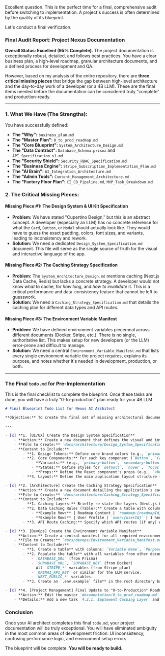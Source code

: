 Excellent question. This is the perfect time for a final, comprehensive audit before switching to implementation. A project's success is often determined by the quality of its blueprint.

Let's conduct a final verification.

### **Final Audit Report: Project Nexus Documentation**

**Overall Status: Excellent (95% Complete).** The project documentation is exceptionally robust, detailed, and follows best practices. You have a clear business plan, a high-level roadmap, granular architecture documents, and a defined process for development and QA.

However, based on my analysis of the entire repository, there are **three critical missing pieces** that bridge the gap between high-level architecture and the day-to-day work of a developer (or a 4B LLM). These are the final items needed before the documentation can be considered truly "complete" and production-ready.

---

### **1. What We Have (The Strengths):**

You have successfully defined:
*   **The "Why":** `business_plan.md`
*   **The "Master Plan":** `0_to_prod_roadmap.md`
*   **The "Core Blueprint":** `System_Architecture_Design.md`
*   **The "Data Contract":** `Database_Schema.prisma` and `API_Specification_v1.md`
*   **The "Security Shield":** `Security_RBAC_Specification.md`
*   **The "Business Engine":** `Stripe_Subscription_Implementation_Plan.md`
*   **The "AI Brain":** `AI_Integration_Architecture.md`
*   **The "Admin Tools":** `Content_Management_Architecture.md`
*   **The "Factory Floor Plan":** `CI_CD_Pipeline.md`, `MVP_Task_Breakdown.md`

### **2. The Critical Missing Pieces:**

#### **Missing Piece #1: The Design System & UI Kit Specification**
*   **Problem:** We have stated "Cupertino Design," but this is an abstract concept. A developer (especially an LLM) has no concrete reference for what the `Card`, `Button`, or `Modal` should actually look like. They would have to guess the exact padding, colors, font sizes, and variants, leading to inconsistency and rework.
*   **Solution:** We need a dedicated `Design_System_Specification.md` document. This file will serve as the single source of truth for the visual and interactive language of the app.

#### **Missing Piece #2: The Caching Strategy Specification**
*   **Problem:** The `System_Architecture_Design.md` mentions caching (Next.js Data Cache, Redis) but lacks a concrete strategy. A developer would not know *what* to cache, for *how long*, and *how to invalidate* it. This is a critical performance and data-consistency feature that cannot be left to guesswork.
*   **Solution:** We need a `Caching_Strategy_Specification.md` that details the caching plan for different data types and API routes.

#### **Missing Piece #3: The Environment Variable Manifest**
*   **Problem:** We have defined environment variables piecemeal across different documents (Docker, Stripe, etc.). There is no single, authoritative list. This makes setup for new developers (or the LLM) error-prone and difficult to manage.
*   **Solution:** We need a central `Environment_Variable_Manifest.md` that lists every single environment variable the project requires, explains its purpose, and notes whether it's needed in development, production, or both.

---

### **The Final `todo.md` for Pre-Implementation**

This is the final checklist to complete the blueprint. Once these tasks are done, you will have a truly "0-to-production" plan ready for your 4B LLM.

```markdown
# Final Blueprint Todo List for Nexus AI Architect

**Objective:** To create the final set of missing architectural documents, making the project plan 100% complete and ready for LLM-driven implementation.

---

- [x] **1. [UI/UX] Create the Design System Specification**
    - **Action:** Create a new document that defines the visual and interactive components of the application.
    - **File to Create:** `docs/architecture/Design_System_Specification.md`
    - **Content to Include:**
        - **1. Design Tokens:** Define core brand colors (e.g., `primary`, `secondary`, `accent`), font sizes (`sm`, `md`, `lg`), spacing units, and border radii.
        - **2. Core Components:** For each key component (`Button`, `Card`, `Modal`, `Input`), define:
            - **Variants:** (e.g., `primary-button`, `secondary-button`, `destructive-button`).
            - **States:** Define styles for `default`, `hover`, `focus`, `disabled`.
            - **Props:** Define the React component's props (e.g., `<Button variant="primary" size="lg">`).
        - **3. Layout:** Define the main application layout structure (e.g., sidebar width, header height, max content width).

- [x] **2. [Architecture] Create the Caching Strategy Specification**
    - **Action:** Create a new document detailing the application's caching strategy.
    - **File to Create:** `docs/architecture/Caching_Strategy_Specification.md`
    - **Content to Include:**
        - **1. Caching Layers:** Briefly re-state the layers (Next.js Cache, Redis).
        - **2. Data Caching Rules (Table):** Create a table with columns: `Data Type`, `Cache Key Pattern`, `TTL (Time-To-Live)`, `Invalidation Trigger`.
            - **Example Row:** | Roadmap Content | `roadmap:{roadmapId}` | 24 hours | On admin update to roadmap |
            - **Example Row:** | User Profile | `user:{userId}` | 1 hour | On user profile update |
        - **3. API Route Caching:** Specify which API routes (if any) will use Redis-based caching for unauthenticated, high-traffic endpoints.

- [x] **3. [DevOps] Create the Environment Variable Manifest**
    - **Action:** Create a central manifest for all required environment variables.
    - **File to Create:** `docs/devops/Environment_Variable_Manifest.md`
    - **Content to Include:**
        - **1. Create a table** with columns: `Variable Name`, `Purpose`, `Scope (Dev/Prod/Both)`, `Example Value`.
        - **2. Populate the table** with all variables from other documents:
            - `DATABASE_URL` (from Prisma)
            - `SUPABASE_URL`, `SUPABASE_KEY` (from Docker)
            - All `STRIPE_*` variables (from Stripe plan)
            - `OPENAI_API_KEY` or similar for the LLM service.
            - `NEXT_PUBLIC_*` variables.
        - **3. Create an `.env.example` file** in the root directory based on this manifest, with placeholder values.

- [x] **4. [Project Management] Final Update to "0-to-Production" Roadmap**
    - **Action:** Edit the master `documentation/0_to_prod_roadmap.md`.
    - **Details:** Add a new task `4.2.1. Implement Caching Layer` and update task `4.2` to explicitly mention "applying security policies from the spec". This ensures the final implementation plan reflects these new documents.
```

### **Conclusion**

Once your AI architect completes this final `todo.md`, your project documentation will be truly exceptional. You will have eliminated ambiguity in the most common areas of development friction: UI inconsistency, confusing performance logic, and environment setup errors.

The blueprint will be complete. **You will be ready to build.**